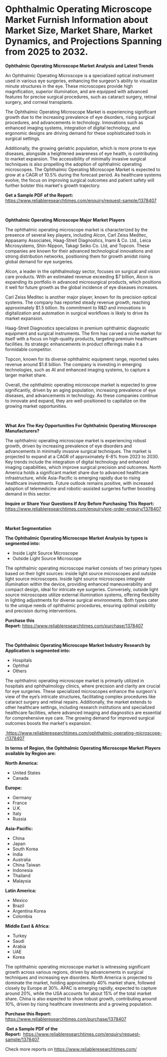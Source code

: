 <p><h1>Ophthalmic Operating Microscope Market Furnish Information about Market Size, Market Share, Market Dynamics, and Projections Spanning from 2025 to 2032.</h1></p><p><strong>Ophthalmic Operating Microscope Market Analysis and Latest Trends</strong></p>
<p><p>An Ophthalmic Operating Microscope is a specialized optical instrument used in various eye surgeries, enhancing the surgeon's ability to visualize minute structures in the eye. These microscopes provide high magnification, superior illumination, and are equipped with advanced features for precise surgical procedures, such as cataract surgery, retinal surgery, and corneal transplants. </p><p>The Ophthalmic Operating Microscope Market is experiencing significant growth due to the increasing prevalence of eye disorders, rising surgical procedures, and advancements in technology. Innovations such as enhanced imaging systems, integration of digital technology, and ergonomic designs are driving demand for these sophisticated tools in surgical settings. </p><p>Additionally, the growing geriatric population, which is more prone to eye diseases, alongside a heightened awareness of eye health, is contributing to market expansion. The accessibility of minimally invasive surgical techniques is also propelling the adoption of ophthalmic operating microscopes. The Ophthalmic Operating Microscope Market is expected to grow at a CAGR of 10.5% during the forecast period. As healthcare systems evolve, the focus on improving surgical outcomes and patient safety will further bolster this market's growth trajectory.</p></p>
<p><strong>Get a Sample PDF of the Report:&nbsp;</strong> <a href="https://www.reliableresearchtimes.com/enquiry/request-sample/1378407?utm_campaign=2237&utm_medium=2&utm_source=Github&utm_content=ia&utm_term=04032025&utm_id=ophthalmic-operating-microscope">https://www.reliableresearchtimes.com/enquiry/request-sample/1378407</a></p>
<p>&nbsp;</p>
<p><strong>Ophthalmic Operating Microscope Major Market Players</strong></p>
<p><p>The ophthalmic operating microscope market is characterized by the presence of several key players, including Alcon, Carl Zeiss Meditec, Appasamy Associates, Haag-Streit Diagnostics, Inami & Co. Ltd., Leica Microsystems, Shin-Nippon, Takagi Seiko Co. Ltd, and Topcon. These companies are known for their advanced technological innovations and strong distribution networks, positioning them for growth amidst rising global demand for eye surgeries.</p><p>Alcon, a leader in the ophthalmology sector, focuses on surgical and vision care products. With an estimated revenue exceeding $7 billion, Alcon is expanding its portfolio in advanced microsurgical products, which positions it well for future growth as the global incidence of eye diseases increases.</p><p>Carl Zeiss Meditec is another major player, known for its precision optical systems. The company has reported steady revenue growth, reaching approximately $1.5 billion. Its commitment to R&D and innovations in digitalization and automation in surgical workflows is likely to drive its market expansion.</p><p>Haag-Streit Diagnostics specializes in premium ophthalmic diagnostic equipment and surgical instruments. The firm has carved a niche market for itself with a focus on high-quality products, targeting premium healthcare facilities. Its strategic enhancements in product offerings make it a formidable competitor.</p><p>Topcon, known for its diverse ophthalmic equipment range, reported sales revenue around $1.8 billion. The company is investing in emerging technologies, such as AI and enhanced imaging systems, to capture a larger market share.</p><p>Overall, the ophthalmic operating microscope market is expected to grow significantly, driven by an aging population, increasing prevalence of eye diseases, and advancements in technology. As these companies continue to innovate and expand, they are well-positioned to capitalize on the growing market opportunities.</p></p>
<p>&nbsp;</p>
<p><strong>What Are The Key Opportunities For Ophthalmic Operating Microscope Manufacturers?</strong></p>
<p><p>The ophthalmic operating microscope market is experiencing robust growth, driven by increasing prevalence of eye disorders and advancements in minimally invasive surgical techniques. The market is projected to expand at a CAGR of approximately 6-8% from 2023 to 2030. Key trends include the integration of digital technology and enhanced imaging capabilities, which improve surgical precision and outcomes. North America holds a significant market share due to advanced healthcare infrastructure, while Asia-Pacific is emerging rapidly due to rising healthcare investments. Future outlook remains positive, with increased adoption of telemedicine and robotic-assisted surgeries further boosting demand in this sector.</p></p>
<p><strong>Inquire or Share Your Questions If Any Before Purchasing This Report:</strong> <a href="https://www.reliableresearchtimes.com/enquiry/pre-order-enquiry/1378407?utm_campaign=2237&utm_medium=2&utm_source=Github&utm_content=ia&utm_term=04032025&utm_id=ophthalmic-operating-microscope">https://www.reliableresearchtimes.com/enquiry/pre-order-enquiry/1378407</a></p>
<p>&nbsp;</p>
<p><strong>Market Segmentation</strong></p>
<p><strong>The Ophthalmic Operating Microscope Market Analysis by types is segmented into:</strong></p>
<p><ul><li>Inside Light Source Microscope</li><li>Outside Light Source Microscope</li></ul></p>
<p><p>The ophthalmic operating microscope market consists of two primary types based on their light sources: inside light source microscopes and outside light source microscopes. Inside light source microscopes integrate illumination within the device, providing enhanced maneuverability and compact design, ideal for intricate eye surgeries. Conversely, outside light source microscopes utilize external illumination systems, offering flexibility in lighting adjustments for diverse surgical environments. Both types cater to the unique needs of ophthalmic procedures, ensuring optimal visibility and precision during interventions.</p></p>
<p><strong>Purchase this Report:&nbsp;</strong><a href="https://www.reliableresearchtimes.com/purchase/1378407?utm_campaign=2237&utm_medium=2&utm_source=Github&utm_content=ia&utm_term=04032025&utm_id=ophthalmic-operating-microscope">https://www.reliableresearchtimes.com/purchase/1378407</a></p>
<p>&nbsp;</p>
<p><strong>The Ophthalmic Operating Microscope Market Industry Research by Application is segmented into:</strong></p>
<p><ul><li>Hospitals</li><li>Ophthal</li><li>Others</li></ul></p>
<p><p>The ophthalmic operating microscope market is primarily utilized in hospitals and ophthalmology clinics, where precision and clarity are crucial for eye surgeries. These specialized microscopes enhance the surgeon's view of the eye’s intricate structures, facilitating complex procedures like cataract surgery and retinal repairs. Additionally, the market extends to other healthcare settings, including research institutions and specialized healthcare facilities, where advanced imaging and diagnostics are essential for comprehensive eye care. The growing demand for improved surgical outcomes boosts the market's expansion.</p></p>
<p><a href="https://www.reliableresearchtimes.com/ophthalmic-operating-microscope-r1378407?utm_campaign=2237&utm_medium=2&utm_source=Github&utm_content=ia&utm_term=04032025&utm_id=ophthalmic-operating-microscope">&nbsp;https://www.reliableresearchtimes.com/ophthalmic-operating-microscope-r1378407</a></p>
<p><strong>In terms of Region, the Ophthalmic Operating Microscope Market Players available by Region are:</strong></p>
<p>
    <p> <strong> North America: </strong>
        <ul>
            <li>United States</li>
            <li>Canada</li>
        </ul>
        </p> 
    <p> <strong> Europe: </strong>
        <ul>
            <li>Germany</li>
            <li>France</li>
            <li>U.K.</li>
            <li>Italy</li>
            <li>Russia</li>
        </ul>
        </p> 
    <p> <strong> Asia-Pacific: </strong>
        <ul>
            <li>China</li>
            <li>Japan</li>
            <li>South Korea</li>
            <li>India</li>
            <li>Australia</li>
            <li>China Taiwan</li>
            <li>Indonesia</li>
            <li>Thailand</li>
            <li>Malaysia</li>
        </ul>
        </p> 
    <p> <strong> Latin America: </strong>
        <ul>
            <li>Mexico</li>
            <li>Brazil</li>
            <li>Argentina Korea</li>
            <li>Colombia</li>
        </ul>
        </p> 
    <p> <strong> Middle East & Africa: </strong>
        <ul>
            <li>Turkey</li>
            <li>Saudi</li>
            <li>Arabia</li>
            <li>UAE</li>
            <li>Korea</li>
        </ul>
    </p>
    </p>
<p><p>The ophthalmic operating microscope market is witnessing significant growth across various regions, driven by advancements in surgical techniques and increasing eye disorders. North America is projected to dominate the market, holding approximately 40% market share, followed closely by Europe at 30%. APAC is emerging rapidly, expected to capture around 20%, while the USA accounts for about 15% of the total market share. China is also expected to show robust growth, contributing around 10%, driven by rising healthcare investments and a growing population.</p></p>
<p><strong>Purchase this Report: </strong><a href="https://www.reliableresearchtimes.com/purchase/1378407?utm_campaign=2237&utm_medium=2&utm_source=Github&utm_content=ia&utm_term=04032025&utm_id=ophthalmic-operating-microscope">https://www.reliableresearchtimes.com/purchase/1378407</a></p>
<p>&nbsp;<strong>Get a Sample PDF of the Report:&nbsp;&nbsp;</strong><a href="https://www.reliableresearchtimes.com/enquiry/request-sample/1378407?utm_campaign=2237&utm_medium=2&utm_source=Github&utm_content=ia&utm_term=04032025&utm_id=ophthalmic-operating-microscope">https://www.reliableresearchtimes.com/enquiry/request-sample/1378407</a></p>
<p><strong></strong></p>
<p>Check more reports on <a href="https://www.reliableresearchtimes.com/?utm_campaign=2237&utm_medium=2&utm_source=Github&utm_content=ia&utm_term=04032025&utm_id=ophthalmic-operating-microscope">https://www.reliableresearchtimes.com/</a></p>